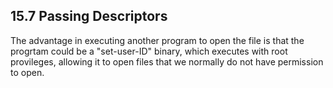 15.7 Passing Descriptors
------------------------
The advantage in executing another program to open the file is that the progrtam could be a "set-user-ID" binary, which executes with root provileges, allowing it to open files that we normally do not have permission to open.

